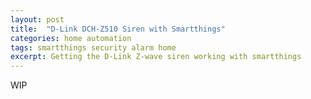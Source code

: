 ```yaml
---
layout: post
title:  "D-Link DCH-Z510 Siren with Smartthings"
categories: home automation
tags: smartthings security alarm home
excerpt: Getting the D-Link Z-wave siren working with smartthings
---
```


WIP
